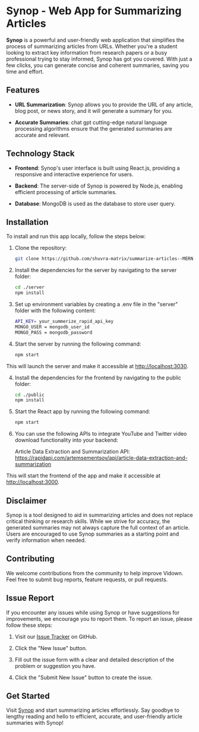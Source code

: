 # Synop - Web App for Summarizing Articles

**Synop** is a powerful and user-friendly web application that simplifies the process of summarizing articles from URLs. Whether you're a student looking to extract key information from research papers or a busy professional trying to stay informed, Synop has got you covered. With just a few clicks, you can generate concise and coherent summaries, saving you time and effort.


## Features

- **URL Summarization**: Synop allows you to provide the URL of any article, blog post, or news story, and it will generate a summary for you.

- **Accurate Summaries**: chat gpt cutting-edge natural language processing algorithms ensure that the generated summaries are accurate and relevant.

## Technology Stack

- **Frontend**: Synop's user interface is built using React.js, providing a responsive and interactive experience for users.

- **Backend**: The server-side of Synop is powered by Node.js, enabling efficient processing of article summaries.

- **Database**: MongoDB is used as the database to store user query.

## Installation

To install and run this app locally, follow the steps below:

1. Clone the repository:

   ```bash
   git clone https://github.com/shuvra-matrix/summarize-articles--MERN-.git

   ```

2. Install the dependencies for the server by navigating to the server folder:

   ```bash
   cd ./server
   npm install

   ```

3. Set up environment variables by creating a .env file in the "server" folder with the following content:

   ```bash
   API_KEY= your_summerize_rapid_api_key
   MONGO_USER = mongodb_user_id
   MONGO_PASS = mongodb_password
   ```

4. Start the server by running the following command:

   ```bash
   npm start
   ```

This will launch the server and make it accessible at [http://localhost:3030](http://localhost:3030).

4. Install the dependencies for the frontend by navigating to the public folder:

   ```bash
   cd ./public
   npm install

   ```

5. Start the React app by running the following command:

   ```bash
   npm start
   ```

6. You can use the following APIs to integrate YouTube and Twitter video download functionality into your backend:

   Article Data Extraction and Summarization API: https://rapidapi.com/artemsementsov/api/article-data-extraction-and-summarization

This will start the frontend of the app and make it accessible at [http://localhost:3000](http://localhost:3000).

## Disclaimer

Synop is a tool designed to aid in summarizing articles and does not replace critical thinking or research skills. While we strive for accuracy, the generated summaries may not always capture the full context of an article. Users are encouraged to use Synop summaries as a starting point and verify information when needed.

## Contributing

We welcome contributions from the community to help improve Vidown. Feel free to submit bug reports, feature requests, or pull requests.

## Issue Report

If you encounter any issues while using Synop or have suggestions for improvements, we encourage you to report them. To report an issue, please follow these steps:

1. Visit our [Issue Tracker](https://github.com/shuvra-matrix/summarize-articles--MERN-/issues) on GitHub.

2. Click the "New Issue" button.

3. Fill out the issue form with a clear and detailed description of the problem or suggestion you have.

4. Click the "Submit New Issue" button to create the issue.

## Get Started

Visit [Synop](https://synops.netlify.app/) and start summarizing articles effortlessly. Say goodbye to lengthy reading and hello to efficient, accurate, and user-friendly article summaries with Synop!
